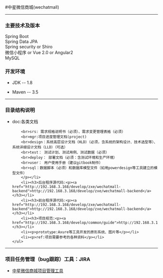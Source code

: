 #中星微信商城(wechatmall)

<hr/>
<div>
    <h3>主要技术及版本</h3>
    Spring Boot
	<br/>
	Spring Data JPA
    <br/>
    Spring  security or Shiro
    <br/>
    微信小程序 or Vue 2.0 or Angular2
    <br/>
    MySQL
</div>

<div>
    <h3>开发环境</h3>
    <ul>
        <li><p>JDK -- 1.8</p></li>
        <li><p>Maven -- 3.5</p></li>
    </ul>
</div>
<hr/>

<div>
    <h3>目录结构说明</h3>
    <ul>
        <li><p>
		doc:各类文档
		
		<br>srs: 需求规格说明书（必须）、需求变更管理表格（必须）
		<br>mgr:项目进度管理文档(project)
		<br>design：系统高层设计文档（HLD）（必须，含系统的架构设计、技术选型等）、系统详细设计文档（LLD）（可选）
		<br>test： 测试计划、测试用例、测试数据（必须）
		<br>deploy： 部署文档（必须：含测试环境和生产环境）
		<br>user： 用户使用手册（建议gitbook制作）
	    <br>sql：数据脚本（必须）和数据库模型文件（如用powerdesign等工具建立的模型文件）
		</p></li>
        <li><h3>后台程序源代码:<p><a href="http://192.168.3.168/develop/zxe/wechatmall-backend">http://192.168.3.168/develop/zxe/wechatmall-backend</a></h3></li>
		<li><h3>前台程序源代码:<p><a href="http://192.168.3.168/develop/zxe/wechatmall-backend">http://192.168.3.168/develop/zxe/wechatmall-backend</a></h3></li>
		<li><h3>项目规范:<p><a href="http://192.168.3.168/develop/common/guide">http://192.168.3.168/develop/common/guide</a></h3></li>
		<li><p>prototype:Axure等工具开发的原形系统、图片等</p></li>
		<li><p>ref:项目需要参考的各种资料</p></li>
    </ul>
</div>
<hr/>
<div>
    <h3>项目任务管理（bug跟踪）工具：JIRA</h3>
    <ul>
        <li><p><a href="http://192.168.3.58:8088">中星微信商城项目管理工具</a></p></li>
    </ul>
</div>

